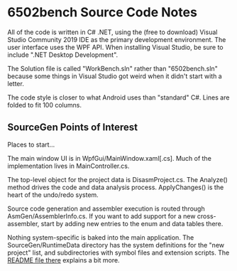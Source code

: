# 6502bench Source Code Notes # 

All of the code is written in C# .NET, using the (free to download) Visual
Studio Community 2019 IDE as the primary development environment.  The user
interface uses the WPF API.  When installing Visual Studio, be sure to
include ".NET Desktop Development".

The Solution file is called "WorkBench.sln" rather than "6502bench.sln"
because some things in Visual Studio got weird when it didn't start with a
letter.

The code style is closer to what Android uses than "standard" C#.  Lines
are folded to fit 100 columns.


## SourceGen Points of Interest ##

Places to start...

The main window UI is in WpfGui/MainWindow.xaml[.cs].  Much of the
implementation lives in MainController.cs.

The top-level object for the project data is DisasmProject.cs.  The
Analyze() method drives the code and data analysis process.  ApplyChanges()
is the heart of the undo/redo system.

Source code generation and assembler execution is routed through
AsmGen/AssemblerInfo.cs.  If you want to add support for a new
cross-assembler, start by adding new entries to the enum and data
tables there.

Nothing system-specific is baked into the main application.  The
SourceGen/RuntimeData directory has the system definitions for the
"new project" list, and subdirectories with symbol files and extension
scripts.  The [README file there](SourceGen/RuntimeData/README.md)
explains a bit more.
